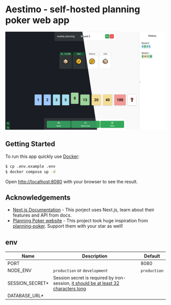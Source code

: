 # Aestimo - self-hosted planning poker web app


![screenshoot](./screenshots/room.png)

## Getting Started

To run this app quickly use [Docker](https://www.docker.com/):

```bash
$ cp .env.example .env
$ docker compose up -d
```

Open [http://localhost:8080](http://localhost:8080) with your browser to see the result.

## Acknowledgements

- [Next.js Documentation](https://nextjs.org/docs) - This porject uses Next.js, learn about their features and API from docs.
- [Planning Poker website](https://planning-poker-agile.web.app/) - This project took huge inspiration from [planning-poker](https://github.com/hellomuthu23/planning-poker). Support them with your star as well!

## env

| Name             | Description                                                                                                                                                    | Default      |
| ---------------- | -------------------------------------------------------------------------------------------------------------------------------------------------------------- | ------------ |
| PORT             |                                                                                                                                                                | 8080         |
| NODE_ENV         | `production` or `development`                                                                                                                                  | `production` |
| SESSION_SECRET\* | Session secret is required by iron-session, [it should be at least 32 characters long](https://github.com/vvo/iron-session?tab=readme-ov-file#session-options) |              |
| DATABASE_URL\*   |                                                                                                                                                                |              |
